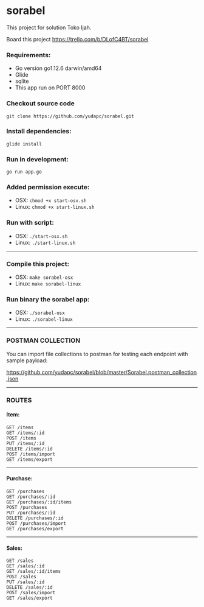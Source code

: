 # sorabel

This project for solution Toko Ijah.

Board this project https://trello.com/b/DLofC4BT/sorabel

### Requirements:

- Go version go1.12.6 darwin/amd64
- Glide
- sqlite
- This app run on PORT 8000


### Checkout source code

`git clone https://github.com/yudapc/sorabel.git`

### Install dependencies:

`glide install`

### Run in development:

`go run app.go`

### Added permission execute:

- OSX: `chmod +x start-osx.sh`
- Linux: `chmod +x start-linux.sh`

### Run with script:

- OSX: `./start-osx.sh`
- Linux: `./start-linux.sh`

---

### Compile this project:

- OSX: `make sorabel-osx`
- Linux: `make sorabel-linux`

### Run binary the sorabel app:

- OSX: `./sorabel-osx`
- Linux: `./sorabel-linux`

---

### POSTMAN COLLECTION

You can import file collections to postman for testing each endpoint with sample payload:

https://github.com/yudapc/sorabel/blob/master/Sorabel.postman_collection.json

---

### ROUTES

#### Item:

```
GET /items
GET /items/:id
POST /items
PUT /items/:id
DELETE /items/:id
POST /items/import
GET /items/export
```

---

#### Purchase:

```
GET /purchases
GET /purchases/:id
GET /purchases/:id/items
POST /purchases
PUT /purchases/:id
DELETE /purchases/:id
POST /purchases/import
GET /purchases/export
```

---

#### Sales:

```
GET /sales
GET /sales/:id
GET /sales/:id/items
POST /sales
PUT /sales/:id
DELETE /sales/:id
POST /sales/import
GET /sales/export
```
